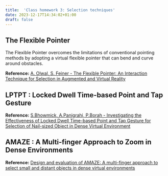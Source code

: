```yaml
---
title:  'Class homework 3: Selection techniques'
date: 2023-12-17T14:34:02+01:00
draft: false
---
```


## The Flexible Pointer
The Flexible Pointer overcomes the limitations of conventional pointing methods by adopting a virtual flexible pointer that can bend and curve around obstacles.  

[comment]: <link: https://uist.hosting.acm.org/uist2005/images/poster_examples/pointer.pdf>

**Reference:** [A. Olwal, S. Feiner - The Flexible Pointer: An Interaction Technique for  Selection in Augmented and Virtual Reality](https://uist.hosting.acm.org/uist2005/images/poster_examples/pointer.pdf)

## LPTPT : Locked Dwell Time-based Point and Tap Gesture

[comment]: <link: https://dl.acm.org/doi/pdf/10.1145/3385959.3422701>

**Reference:** [S.Bhowmick, A.Panigrahi, P.Borah - Investigating the Effectiveness of Locked Dwell Time-based Point and Tap Gesture for Selection of Nail-sized Object in Dense Virtual Environment](https://dl.acm.org/doi/pdf/10.1145/3385959.3422701)

## AMAZE : A Multi-finger Approach to Zoom in Dense Environments

**Reference:** [Design and evaluation of AMAZE: A multi-finger approach to select small and distant objects in dense virtual environments](https://www.sciencedirect.com/science/article/pii/S0141938223001725?ref=pdf_download&fr=RR-2&rr=836ffe752b4279c1)